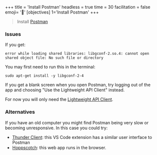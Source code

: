 +++
title = 'Install Postman'
headless = true
time = 30
facilitation = false
emoji= '🧩'
[objectives]
    1='Install Postman'
+++

> Install [Postman](https://www.getpostman.com/downloads/)

### Issues

If you get:

`error while loading shared libraries: libgconf-2.so.4: cannot open shared object file: No such file or directory`

You may first need to run this in the terminal:

`sudo apt-get install -y libgconf-2-4`

If you get a blank screen when you open Postman, try logging out of the app and choosing "Use the Lightweight API Client" instead.

For now you will only need the [Lightweight API Client](https://learning.postman.com/docs/getting-started/basics/using-api-client/#accessing-the-lightweight-api-client).

### Alternatives

If you have an old computer you might find Postman being very slow or becoming unresponsive. In this case you could try:

- [Thunder Client](https://www.thunderclient.io/): this VS Code extension has a similar user interface to Postman
- [Hoppscotch](https://hoppscotch.io/): this web app runs in the browser.
